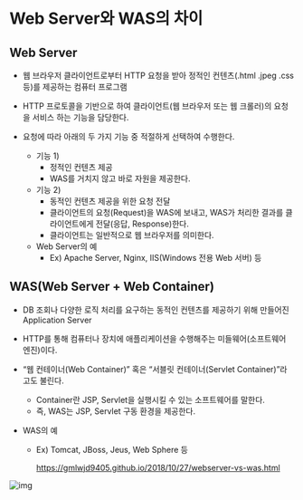 # Web Server와 WAS의 차이



## Web Server

- 웹 브라우저 클라이언트로부터 HTTP 요청을 받아 정적인 컨텐츠(.html .jpeg .css 등)를 제공하는 컴퓨터 프로그램

- HTTP 프로토콜을 기반으로 하여 클라이언트(웹 브라우저 또는 웹 크롤러)의 요청을 서비스 하는 기능을 담당한다.

  

- 요청에 따라 아래의 두 가지 기능 중 적절하게 선택하여 수행한다.
  - 기능 1) 
  	- 정적인 컨텐츠 제공
  	- WAS를 거치지 않고 바로 자원을 제공한다.
  - 기능 2)
    - 동적인 컨텐츠 제공을 위한 요청 전달
    - 클라이언트의 요청(Request)을 WAS에 보내고, WAS가 처리한 결과를 클라이언트에게 전달(응답, Response)한다.
    - 클라이언트는 일반적으로 웹 브라우저를 의미한다.
  - Web Server의 예
    - Ex) Apache Server, Nginx, IIS(Windows 전용 Web 서버) 등



## WAS(Web Server + Web Container)

-  DB 조회나 다양한 로직 처리를 요구하는 동적인 컨텐츠를 제공하기 위해 만들어진 Application Server

- HTTP를 통해 컴퓨터나 장치에 애플리케이션을 수행해주는 미들웨어(소프트웨어 엔진)이다.

- “웹 컨테이너(Web Container)” 혹은 “서블릿 컨테이너(Servlet Container)”라고도 불린다.

  - Container란 JSP, Servlet을 실행시킬 수 있는 소프트웨어를 말한다.
  - 즉, WAS는 JSP, Servlet 구동 환경을 제공한다.

- WAS의 예

  - Ex) Tomcat, JBoss, Jeus, Web Sphere 등

    

    https://gmlwjd9405.github.io/2018/10/27/webserver-vs-was.html

![img](./assets/images%2Ffalling_star3%2Fpost%2Fea1d422a-c7d1-476f-b6b6-cf308320f4ce%2F캡처.png)